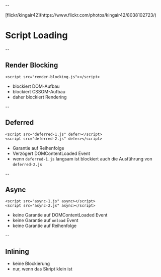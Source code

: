 <!-- .slide: data-background="assets/maps/map_final_4.jpg" class="bg-contain empty" -->

--

<!-- .slide: data-background="assets/8038102723_1f2a6de4ac_k.jpg" -->
<div class="attribution">[flickr/kingair42](https://www.flickr.com/photos/kingair42/8038102723/)</div>

# Script Loading

--

## Render Blocking

<pre><code class="lang-html">&lt;script src="render-blocking.js">&lt;/script></code></pre>

- blockiert DOM-Aufbau
- blockiert CSSOM-Aufbau
- daher blockiert Rendering

--

## Deferred

<pre><code class="lang-html">&lt;script src="deferred-1.js" defer>&lt;/script>
&lt;script src="deferred-2.js" defer>&lt;/script>
</code></pre>

- Garantie auf Reihenfolge
- Verzögert DOMContentLoaded Event
- wenn `deferred-1.js` langsam ist blockiert auch die Ausführung von `deferred-2.js`

--

## Async

<pre><code class="lang-html">&lt;script src="async-1.js" async>&lt;/script>
&lt;script src="async-2.js" async>&lt;/script>
</code></pre>


- keine Garantie auf DOMContentLoaded Event
- keine Garantie auf `onload` Event
- keine Garantie auf Reihenfolge

--

## Inlining

- keine Blockierung 
- nur, wenn das Skript klein ist